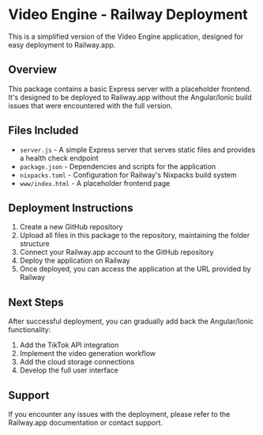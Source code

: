 # Video Engine - Railway Deployment

This is a simplified version of the Video Engine application, designed for easy deployment to Railway.app.

## Overview

This package contains a basic Express server with a placeholder frontend. It's designed to be deployed to Railway.app without the Angular/Ionic build issues that were encountered with the full version.

## Files Included

- `server.js` - A simple Express server that serves static files and provides a health check endpoint
- `package.json` - Dependencies and scripts for the application
- `nixpacks.toml` - Configuration for Railway's Nixpacks build system
- `www/index.html` - A placeholder frontend page

## Deployment Instructions

1. Create a new GitHub repository
2. Upload all files in this package to the repository, maintaining the folder structure
3. Connect your Railway.app account to the GitHub repository
4. Deploy the application on Railway
5. Once deployed, you can access the application at the URL provided by Railway

## Next Steps

After successful deployment, you can gradually add back the Angular/Ionic functionality:

1. Add the TikTok API integration
2. Implement the video generation workflow
3. Add the cloud storage connections
4. Develop the full user interface

## Support

If you encounter any issues with the deployment, please refer to the Railway.app documentation or contact support.

